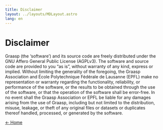 ```yaml
---
title: Disclaimer
layout: ../layouts/MDLayout.astro
lang: en
---
```


# Disclaimer

Graasp (the ‘software’) and its source code are freely distributed under the GNU Affero General Public License (AGPLv3). The software and source code are provided to you “as is”, without warranty of any kind, express or implied. Without limiting the generality of the foregoing, the Graasp Association and École Polytechnique Fédérale de Lausanne (EPFL) make no representation or warranty regarding the functionality, reliability, or performance of the software, or the results to be obtained through the use of the software, or that the operation of the software shall be error-free. In no event shall the Graasp Association or EPFL be liable for any damages arising from the use of Graasp, including but not limited to the distribution, misuse, leakage, or theft of any original files or datasets or duplicates thereof handled, processed, or generated by the software.

[&larr; Home](../)